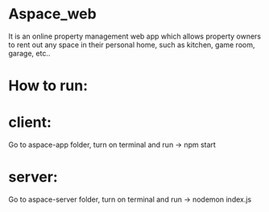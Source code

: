 # Aspace_web

It is an online property management web app which allows property owners to rent out any space in their personal home, such as kitchen, game room, garage, etc..

# How to run:
# client:
  Go to aspace-app folder, turn on terminal and run -> npm start
# server:
  Go to aspace-server folder, turn on terminal and run -> nodemon index.js
